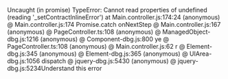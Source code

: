 Uncaught (in promise) TypeError: Cannot read properties of undefined (reading '_setContractInlineError')
    at Main.controller.js:174:24
(anonymous) @ Main.controller.js:174
Promise.catch
onNextStep @ Main.controller.js:167
(anonymous) @ PageController.ts:108
(anonymous) @ ManagedObject-dbg.js:1216
(anonymous) @ Component-dbg.js:800
ye @ PageController.ts:108
(anonymous) @ Main.controller.js:62
r @ Element-dbg.js:345
(anonymous) @ Element-dbg.js:365
(anonymous) @ UIArea-dbg.js:1056
dispatch @ jquery-dbg.js:5430
(anonymous) @ jquery-dbg.js:5234Understand this error
